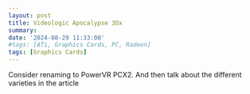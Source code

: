 ```yaml
---
layout: post
title: Videologic Apocalypse 3Dx
summary: 
date: '2024-08-29 11:33:00'
#tags: [ATi, Graphics Cards, PC, Radeon]
tags: [Graphics Cards]
---
```


Consider renaming to PowerVR PCX2. And then talk about the different varieties in the article